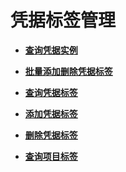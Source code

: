 # 凭据标签管理<a name="topic_300000003"></a>

 

-   **[查询凭据实例](查询凭据实例.md)**  

-   **[批量添加删除凭据标签](批量添加删除凭据标签.md)**  

-   **[查询凭据标签](查询凭据标签.md)**  

-   **[添加凭据标签](添加凭据标签.md)**  

-   **[删除凭据标签](删除凭据标签.md)**  

-   **[查询项目标签](查询项目标签-1.md)**  


